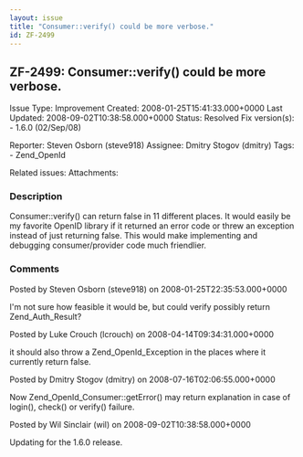 ```yaml
---
layout: issue
title: "Consumer::verify() could be more verbose."
id: ZF-2499
---
```


ZF-2499: Consumer::verify() could be more verbose.
--------------------------------------------------

 Issue Type: Improvement Created: 2008-01-25T15:41:33.000+0000 Last Updated: 2008-09-02T10:38:58.000+0000 Status: Resolved Fix version(s): - 1.6.0 (02/Sep/08)
 
 Reporter:  Steven Osborn (steve918)  Assignee:  Dmitry Stogov (dmitry)  Tags: - Zend\_OpenId
 
 Related issues: 
 Attachments: 
### Description

Consumer::verify() can return false in 11 different places. It would easily be my favorite OpenID library if it returned an error code or threw an exception instead of just returning false. This would make implementing and debugging consumer/provider code much friendlier.

 

 

### Comments

Posted by Steven Osborn (steve918) on 2008-01-25T22:35:53.000+0000

I'm not sure how feasible it would be, but could verify possibly return Zend\_Auth\_Result?

 

 

Posted by Luke Crouch (lcrouch) on 2008-04-14T09:34:31.000+0000

it should also throw a Zend\_OpenId\_Exception in the places where it currently return false.

 

 

Posted by Dmitry Stogov (dmitry) on 2008-07-16T02:06:55.000+0000

Now Zend\_OpenId\_Consumer::getError() may return explanation in case of login(), check() or verify() failure.

 

 

Posted by Wil Sinclair (wil) on 2008-09-02T10:38:58.000+0000

Updating for the 1.6.0 release.

 

 